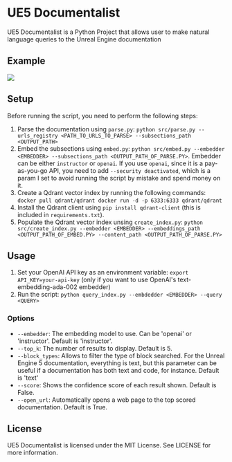 # UE5 Documentalist

UE5 Documentalist is a Python Project that allows user to make natural language queries to the Unreal Engine documentation

## Example

![](./resources/example_use.gif)

## Setup

Before running the script, you need to perform the following steps:

1. Parse the documentation using `parse.py`: `python src/parse.py --urls_registry <PATH_TO_URLS_TO_PARSE> --subsections_path <OUTPUT_PATH>`
2. Embed the subsections using `embed.py`: `python src/embed.py --embedder <EMBEDDER> --subsections_path <OUTPUT_PATH_OF_PARSE.PY>`. Embedder can be either `instructor` or `openai`. If you use `openai`, since it is a pay-as-you-go API, you need to add `--security deactivated`, which is a param I set to avoid running the script by mistake and spend money on it.
3. Create a Qdrant vector index by running the following commands: `docker pull qdrant/qdrant docker run -d -p 6333:6333 qdrant/qdrant`
4. Install the Qdrant client using `pip install qdrant-client` (this is included in `requirements.txt`).
5. Populate the Qdrant vector index unsing `create_index.py`: `python src/create_index.py --embedder <EMBEDDER> --embeddings_path <OUTPUT_PATH_OF_EMBED.PY> --content_path <OUTPUT_PATH_OF_PARSE.PY>`

## Usage

1. Set your OpenAI API key as an environment variable: `export API_KEY=your-api-key` (only if you want to use OpenAI's text-embedding-ada-002 embedder)
2. Run the script: `python query_index.py --embdedder <EMBEDDER> --query <QUERY>`

### Options

- `--embedder`: The embedding model to use. Can be 'openai' or 'instructor'. Default is 'instructor'.
- `--top_k`: The number of results to display. Default is 5.
- `--block_types`: Allows to filter the type of block searched. For the Unreal Engine 5 documentation, everything is text, but this parameter can be useful if a documentation has both text and code, for instance. Default is 'text'
- `--score`: Shows the confidence score of each result shown. Default is False.
- `--open_url`: Automatically opens a web page to the top scored documentation. Default is True.

## License

UE5 Documentalist is licensed under the MIT License. See LICENSE for more information.

